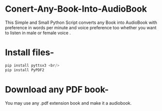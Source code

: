 # Conert-Any-Book-Into-AudioBook
This Simple and Small Python Script converts any Book into AudioBook with preference in words per minute and voice preference too whether you want to listen in male or female voice . 

# Install files-

```python
pip install pyttsx3 <br/>
pip install PyPDF2
```

# Download any PDF book-
You may use any .pdf extension book and make it a audiobook.

